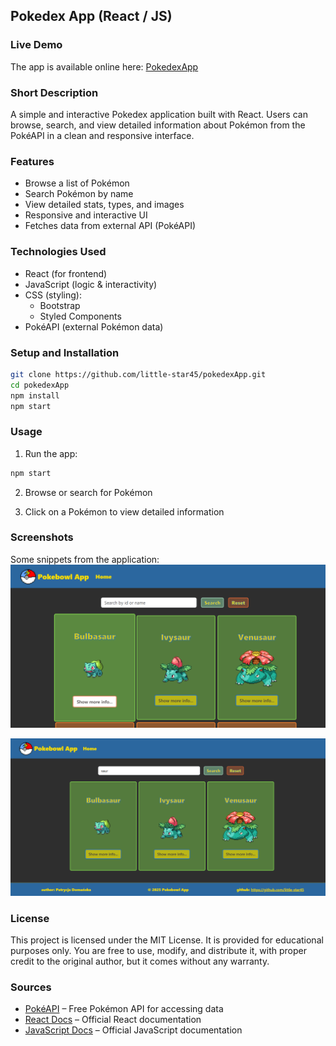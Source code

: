 ## Pokedex App (React / JS)

### Live Demo
The app is available online here: <a href="https://little-star45.github.io/pokedexApp/" target="_blank"> [PokedexApp](https://little-star45.github.io/pokedexApp/)</a>

### Short Description
A simple and interactive Pokedex application built with React. Users can browse, search, and view detailed information about Pokémon from the PokéAPI in a clean and responsive interface.

### Features
- Browse a list of Pokémon
- Search Pokémon by name
- View detailed stats, types, and images
- Responsive and interactive UI
- Fetches data from external API (PokéAPI)

### Technologies Used
- React (for frontend)
- JavaScript (logic & interactivity)
- CSS (styling):
    - Bootstrap
    - Styled Components
- PokéAPI (external Pokémon data)

### Setup and Installation
```bash
git clone https://github.com/little-star45/pokedexApp.git
cd pokedexApp
npm install
npm start
```
### Usage

1. Run the app:
```bash
npm start
```

2. Browse or search for Pokémon

3. Click on a Pokémon to view detailed information

### Screenshots

Some snippets from the application:
<img 
    src="/public/content/projects/pokedex-app/screen1.png" 
    alt="Full workflow: browse and view Pokémon details in the app" 
    class="w-full max-w-full mx-auto border-2 border-gray-600 rounded-lg" 
/>

<img 
    src="/public/content/projects/pokedex-app/screen2.png" 
    alt="Full workflow: browse and view Pokémon details in the app" 
    class="w-full max-w-full mx-auto border-2 border-gray-600 rounded-lg" 
/>

### License

This project is licensed under the MIT License. It is provided for educational purposes only. You are free to use, modify, and distribute it, with proper credit to the original author, but it comes without any warranty.

### Sources

- [PokéAPI](https://pokeapi.co/) – Free Pokémon API for accessing data
- [React Docs](https://react.dev/) – Official React documentation
- [JavaScript Docs](https://developer.mozilla.org/en-US/docs/Web/JavaScript) – Official JavaScript documentation